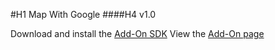 #H1 Map With Google
####H4 v1.0

Download and install the [Add-On SDK](https://developer.mozilla.org/en-US/Add-ons/SDK/Tutorials/Installation)
View the [Add-On page](https://addons.mozilla.org/en-US/firefox/addon/map-with-google/)
